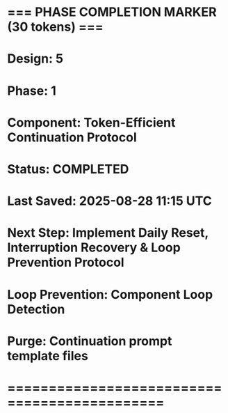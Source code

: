 # === PHASE COMPLETION MARKER (30 tokens) ===
# Design: 5
# Phase: 1
# Component: Token-Efficient Continuation Protocol
# Status: COMPLETED
# Last Saved: 2025-08-28 11:15 UTC
# Next Step: Implement Daily Reset, Interruption Recovery & Loop Prevention Protocol
# Loop Prevention: Component Loop Detection
# Purge: Continuation prompt template files
# =============================================